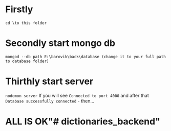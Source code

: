# Firstly
``cd \to this folder``
# Secondly start mongo db
``mongod --db path E:\barovik\back\database (change it to your full path to database folder)``
# Thirthly start server
``nodemon server``
If you will see ``Connected to port 4000`` and after that ``Database successfully connected`` - then...
# ALL IS OK"# dictionaries_backend" 
